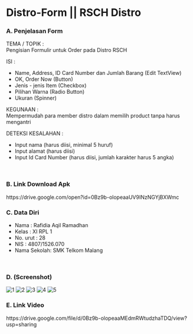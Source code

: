 # Distro-Form || RSCH Distro

### A. Penjelasan Form

TEMA / TOPIK : 
<br> Pengisian Formulir untuk Order pada Distro RSCH

ISI :
- Name, Address, ID Card Number dan Jumlah Barang (Edit TextView)
- OK, Order Now (Button)
- Jenis - jenis Item (Checkbox)
- Pilihan Warna (Radio Button)
- Ukuran (Spinner)

KEGUNAAN :
<br>Mempermudah para member distro dalam memilih product tanpa harus mengantri

DETEKSI KESALAHAN :
- Input nama (harus diisi, minimal 5 huruf)
- Input alamat (harus diisi)
- Input Id Card Number (harus diisi, jumlah karakter harus 5 angka)

<br>

### B. Link Download Apk
<p>https://drive.google.com/open?id=0Bz9b-olopeaaUV9INzNGYjBXWmc</p>

### C. Data Diri
- Nama        : Rafidia Aqil Ramadhan
- Kelas       : XI RPL 1
- No. urut    : 28
- NIS         : 4807/1526.070
- Nama Sekolah: SMK Telkom Malang

<br>

### D. (Screenshot)
![1](https://cloud.githubusercontent.com/assets/22127529/18554882/e6035866-7b8f-11e6-9989-79d7571dab6e.png)
![2](https://cloud.githubusercontent.com/assets/22127529/18554881/e5ff9604-7b8f-11e6-84e1-ce0333b55051.png)
![3](https://cloud.githubusercontent.com/assets/22127529/18554883/e60400b8-7b8f-11e6-9d7f-9b9cd216a279.png)
![4](https://cloud.githubusercontent.com/assets/22127529/18554884/e604077a-7b8f-11e6-90b2-d43ceda1bfc7.png)
![5](https://cloud.githubusercontent.com/assets/22127529/18554885/e60be29c-7b8f-11e6-9d3d-2bc4f5f5f533.png)

### E. Link Video
<p>https://drive.google.com/file/d/0Bz9b-olopeaaMEdmRWtudzhaTDQ/view?usp=sharing</p>
